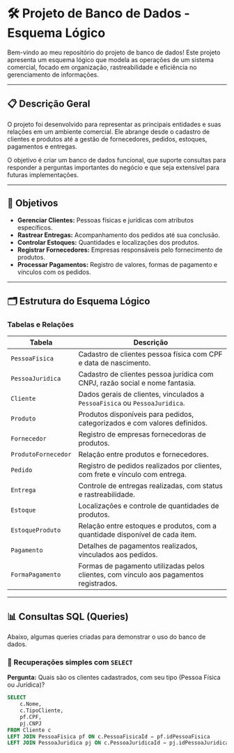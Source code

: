 # 🛠️ Projeto de Banco de Dados - Esquema Lógico

Bem-vindo ao meu repositório do  projeto de banco de dados! Este projeto apresenta um esquema lógico que modela as operações de um sistema comercial, focado em organização, rastreabilidade e eficiência no gerenciamento de informações.

---

## 📋 Descrição Geral

O projeto foi desenvolvido para representar as principais entidades e suas relações em um ambiente comercial. Ele abrange desde o cadastro de clientes e produtos até a gestão de fornecedores, pedidos, estoques, pagamentos e entregas.

O objetivo é criar um banco de dados funcional, que suporte consultas para responder a perguntas importantes do negócio e que seja extensível para futuras implementações.

---

## 🎯 Objetivos

- **Gerenciar Clientes:** Pessoas físicas e jurídicas com atributos específicos.  
- **Rastrear Entregas:** Acompanhamento dos pedidos até sua conclusão.  
- **Controlar Estoques:** Quantidades e localizações dos produtos.  
- **Registrar Fornecedores:** Empresas responsáveis pelo fornecimento de produtos.  
- **Processar Pagamentos:** Registro de valores, formas de pagamento e vínculos com os pedidos.  

---

## 🗂️ Estrutura do Esquema Lógico

### **Tabelas e Relações**

| **Tabela**           | **Descrição**                                                                                     |
|-----------------------|-------------------------------------------------------------------------------------------------|
| `PessoaFisica`       | Cadastro de clientes pessoa física com CPF e data de nascimento.                                |
| `PessoaJuridica`     | Cadastro de clientes pessoa jurídica com CNPJ, razão social e nome fantasia.                    |
| `Cliente`            | Dados gerais de clientes, vinculados a `PessoaFisica` ou `PessoaJuridica`.                      |
| `Produto`            | Produtos disponíveis para pedidos, categorizados e com valores definidos.                       |
| `Fornecedor`         | Registro de empresas fornecedoras de produtos.                                                 |
| `ProdutoFornecedor`  | Relação entre produtos e fornecedores.                                                          |
| `Pedido`             | Registro de pedidos realizados por clientes, com frete e vínculo com entrega.                  |
| `Entrega`            | Controle de entregas realizadas, com status e rastreabilidade.                                  |
| `Estoque`            | Localizações e controle de quantidades de produtos.                                             |
| `EstoqueProduto`     | Relação entre estoques e produtos, com a quantidade disponível de cada item.                    |
| `Pagamento`          | Detalhes de pagamentos realizados, vinculados aos pedidos.                                      |
| `FormaPagamento`     | Formas de pagamento utilizadas pelos clientes, com vínculo aos pagamentos registrados.          |

---

## 📊 Consultas SQL (Queries)

Abaixo, algumas queries criadas para demonstrar o uso do banco de dados.

### 🔎 Recuperações simples com `SELECT`
**Pergunta:** Quais são os clientes cadastrados, com seu tipo (Pessoa Física ou Jurídica)?  
```sql
SELECT 
    c.Nome, 
    c.TipoCliente, 
    pf.CPF, 
    pj.CNPJ 
FROM Cliente c
LEFT JOIN PessoaFisica pf ON c.PessoaFisicaId = pf.idPessoaFisica
LEFT JOIN PessoaJuridica pj ON c.PessoaJuridicaId = pj.idPessoaJuridica;

